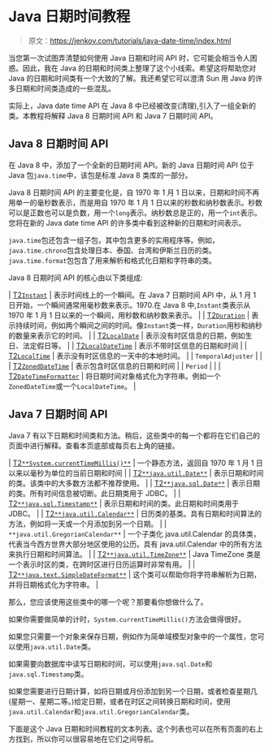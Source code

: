 # Java 日期时间教程

> 原文：<https://jenkov.com/tutorials/java-date-time/index.html>

当您第一次试图弄清楚如何使用 Java 日期和时间 API 时，它可能会相当令人困惑。因此，我在 Java 的日期和时间类上整理了这个小线索。希望这将帮助您对 Java 的日期和时间类有一个大致的了解。我还希望它可以澄清 Sun 用 Java 的许多日期和时间类造成的一些混乱。

实际上，Java date time API 在 Java 8 中已经被改变(清理),引入了一组全新的类。本教程将解释 Java 8 日期时间 API 和 Java 7 日期时间 API。

## Java 8 日期时间 API

在 Java 8 中，添加了一个全新的日期时间 API。新的 Java 日期时间 API 位于 Java 包`java.time`中，该包是标准 Java 8 类库的一部分。

Java 8 日期时间 API 的主要变化是，自 1970 年 1 月 1 日以来，日期和时间不再用单一的毫秒数表示，而是用自 1970 年 1 月 1 日以来的秒数和纳秒数表示。秒数可以是正数也可以是负数，用一个`long`表示。纳秒数总是正的，用一个`int`表示。您将在新的 Java date time API 的许多类中看到这种新的日期和时间表示。

`java.time`包还包含一组子包，其中包含更多的实用程序等。例如，`java.time.chrono`包含处理日本、泰国、台湾和伊斯兰日历的类。`java.time.format`包包含了用来解析和格式化日期和字符串的类。

Java 8 日期时间 API 的核心由以下类组成:

| [T2`Instant`](instant.html) | 表示时间线上的一个瞬间。在 Java 7 日期时间 API 中，从 1 月 1 日开始，一个瞬间通常用毫秒数来表示。1970.在 Java 8 中,`Instant`类表示从 1970 年 1 月 1 日以来的一个瞬间，用秒数和纳秒数来表示。 |
| [T2`Duration`](duration.html) | 表示持续时间，例如两个瞬间之间的时间。像`Instant`类一样，`Duration`用秒和纳秒的数量来表示它的时间。 |
| [T2`LocalDate`](localdate.html) | 表示没有时区信息的日期，例如生日、法定假日等。 |
| [T2`LocalDateTime`](/java-date-time/localdatetime.html) | 表示不带时区信息的日期和时间 |
| [T2`LocalTime`](http://tutorials.jenkov.com/java-date-time/localtime.html) | 表示没有时区信息的一天中的本地时间。 |
| `TemporalAdjuster` |  |
| [T2`ZonedDateTime`](/java-date-time/zoneddatetime.html) | 表示包含时区信息的日期和时间 |
| `Period` |  |
| [T2`DateTimeFormatter`](java-date-time/datetimeformatter.html) | 将日期时间对象格式化为字符串。例如一个`ZonedDateTime`或一个`LocalDateTime`。 |

## Java 7 日期时间 API

Java 7 有以下日期和时间类和方法。稍后，这些类中的每一个都将在它们自己的页面中进行解释。查看本页底部或每页右上角的链接。

| [T2`**System.currentTimeMillis()**`](system-currenttimemillis.html) | 一个静态方法，返回自 1970 年 1 月 1 日以来以毫秒为单位的当前日期和时间 |
| [T2`**java.util.Date**`](java-util-date.html) | 表示日期和时间的类。该类中的大多数方法都不推荐使用。 |
| [T2`**java.sql.Date**`](java-sql-date.html) | 表示日期的类。所有时间信息被切断。此日期类用于 JDBC。 |
| [T2`**java.sql.Timestamp**`](java-sql-timestamp.html) | 表示日期和时间的类。此日期和时间类用于 JDBC。 |
| [T2`**java.util.Calendar**`](java-util-calendar.html) | 日历类的基类。具有日期和时间算法的方法，例如将一天或一个月添加到另一个日期。 |
| `**java.util.GregorianCalendar**` | 一个子类化 java.util.Calendar 的具体类，代表当今西方世界大部分地区使用的公历。具有 java.util.Calendar 中的所有方法来执行日期和时间算法。 |
| [T2`**java.util.TimeZone**`](java-util-timezone.html) | Java TimeZone 类是一个表示时区的类，在跨时区进行日历运算时非常有用。 |
| [T2`**java.text.SimpleDateFormat**`](parsing-formatting-dates.html) | 这个类可以帮助你将字符串解析为日期，并将日期格式化为字符串。 |

那么，您应该使用这些类中的哪一个呢？那要看你想做什么了。

如果你需要做简单的计时，`System.currentTimeMillis()`方法会做得很好。

如果您只需要一个对象来保存日期，例如作为简单域模型对象中的一个属性，您可以使用`java.util.Date`类。

如果需要向数据库中读写日期和时间，可以使用`java.sql.Date`和`java.sql.Timestamp`类。

如果您需要进行日期计算，如将日期或月份添加到另一个日期，或者检查星期几(星期一、星期二等。)给定日期，或者在时区之间转换日期和时间，使用`java.util.Calendar`和`java.util.GregorianCalendar`类。

下面是这个 Java 日期和时间教程的文本列表。这个列表也可以在所有页面的右上方找到，所以你可以很容易地在它们之间导航。